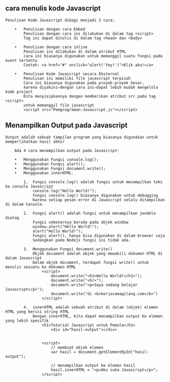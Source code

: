## cara menulis kode Javascript

    Penulisan Kode Javascript dibagi menjadi 3 cara:

        •   Penulisan dengan cara Embed
            Penulisan dengan cara ini dilakukan di dalam tag <script>
            Tag ini dapat ditulis di dalam tag <head> dan <body>

        •   Penulisan dengan cara inline
            Penulisan ini dilakukan di dalam atribut HTML
            cara ini biasanya digunakan untuk memanggil suatu fungsi pada event tertentu
            Contoh: <a href="#" onclick="alert('Yey!')">Klik aku!</a>
            
        •   Penulisan Kode Javascript secara Eksternal
            Penulisan ini memiliki file javascript terpisah
            Cara ini biasanya digunakan pada proyek-proyek besar,
            karena diyakini—dengan cara ini—dapat lebih mudah mengelola kode project
            Kita menyisipkannya dengan memberikan atribut src pada tag <script>
            untuk memanggil file javascript
            <script src="Pemgrograman-Javascript.js"></script>

## Menampilkan Output pada Javascript
    
    Output adalah sebuah tampilan program yang biasanya digunakan untuk memperlihatkan hasil akhir

        Ada 4 cara menampilkan output pada Javascript:

        •   Menggunakan Fungsi console.log();
        •   Menggunakan Fungsi alert();
        •   Menggunakan Fungsi document.write();
        •   Menggunakan innerHTML.

            1.  Fungsi console.log() adalah fungsi untuk menampilkan teks ke console Javascript
                console.log("Hello World!");
                Fungsi console.log() biasanya digunakan untuk debugging
                Karena setiap pesan error di Javascript selalu ditampilkan di dalam Console.

            2.  Fungsi alert() adalah fungsi untuk menampilkan jendela dialog
                Fungsi sebenarnya berada pada objek window
                window.alert("Hello World!");
                alert("Hello World!");
                Fungsi alert(), hanya bisa digunakan di dalam browser saja
                Sedangkan pada Nodejs fungsi ini tidak ada.

            3.  Menggunakan Fungsi document.write()
                Objek document adalah objek yang mewakili dokumen HTML di dalam Javascript
                Dalam objek document, terdapat fungsi write() untuk menulis sesuatu ke dokumen HTML
                    <script>
                        document.write("<h1>Hello World!</h1>");
                        document.write("<hr>");
                        document.write("<p>Saya sedang belajar Javascript</p>");
                        document.write("di <b>kerjasamagilang.com</b>")
                    </script>
            
            4.  innerHTML adalah sebuah atribut di dalam (objek) elemen HTML yang berisi string HTML
                Dengan innerHTML, kita dapat menampilkan output ke elemen yang lebih spesifik
                    <h1>Tutorial Javascript untuk Pemula</h1>
                        <div id="hasil-output"></div>


                    <script>
                        // membuat objek elemen
                        var hasil = document.getElementById("hasil-output");

                        // menampilkan output ke elemen hasil
                        hasil.innerHTML = "<p>Aku suka Javascript</p>";
                    </script> 